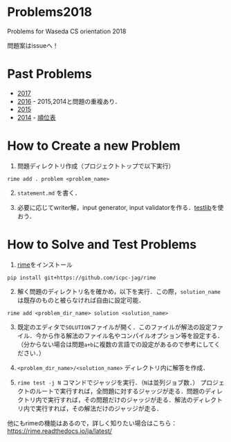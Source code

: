 # Problems2018
Problems for Waseda CS orientation 2018

問題案はissueへ！

# Past Problems

* [2017](https://github.com/AI-comp/Problems2017)
* [2016](https://github.com/AI-comp/Orientation2016Problems) - 2015,2014と問題の重複あり．
* [2015](https://github.com/AI-comp/Orientation2015Problems)
* [2014](https://github.com/AI-comp/Orientation2014Problems) - [順位表](https://drive.google.com/file/d/0BzlMTVLOBnPmN25pWFBYbXN5STA/view?usp=sharing)

# How to Create a new Problem

1. 問題ディレクトリ作成（プロジェクトトップで以下実行）
```
rime add . problem <problem_name>
```

2. `statement.md` を書く．

3. 必要に応じてwriter解，input generator, input validatorを作る．[testlib](https://github.com/MikeMirzayanov/testlib)を使おう．

# How to Solve and Test Problems

1. [rime](https://github.com/icpc-jag/rime)をインストール
```
pip install git+https://github.com/icpc-jag/rime
```

2. 解く問題のディレクトリ名を確かめ，以下を実行．この際，``solution_name``は既存のものと被らなければ自由に設定可能．
```
rime add <problem_dir_name> solution <solution_name>
```

3. 既定のエディタで`SOLUTION`ファイルが開く．このファイルが解法の設定ファイル．今から作る解法のファイル名やコンパイルオプション等を設定する．（分からない場合は問題`a+b`に複数の言語での設定があるので参考にしてください．）

4. `<problem_dir_name>/<solution_name>` ディレクトリ内に解答を作成．

5. `rime test -j N` コマンドでジャッジを実行．（`N`は並列ジョブ数．）
プロジェクトのルートで実行すれば，全問題に対するジャッジが走る．問題のディレクトリ内で実行すれば，その問題だけのジャッジが走る．解法のディレクトリ内で実行すれば，その解法だけのジャッジが走る．

他にもrimeの機能はあるので，詳しく知りたい場合はこちら： https://rime.readthedocs.io/ja/latest/
